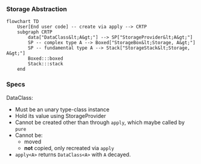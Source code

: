 ### Storage Abstraction

```mermaid
flowchart TD
    User[End user code] -- create via apply --> CRTP
    subgraph CRTP
        data["DataClass&lt;A&gt;"] --> SP["StorageProvider&lt;A&gt;"]
        SP -- complex type A --> Boxed["StorageBox&lt;Storage, A&gt;"]
        SP -- fundamental type A --> Stack["StorageStack&lt;Storage, A&gt;"]
        Boxed:::boxed
        Stack:::stack
    end
```

### Specs

DataClass:

* Must be an unary type-class instance
* Hold its value using StorageProvider
* Cannot be created other than through `apply`, which maybe called by `pure`
* Cannot be:
    * moved
    * **not** copied, only recreated via `apply`
* `apply<A>` returns `DataClass<A>` with `A` decayed.
